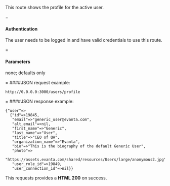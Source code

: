 This route shows the profile for the active user.

=
#### Authentication

The user needs to be logged in and have valid credentials to use this route.

=
#### Parameters

none; defaults only

=
####JSON request example:
```
http://0.0.0.0:3000/users/profile
```

=
####JSON response example:

```
{"user"=>
  {"id"=>19845,
   "email"=>"generic_user@evanta.com",
   "alt_email"=>nil,
   "first_name"=>"Generic",
   "last_name"=>"User",
   "title"=>"CEO of QA",
   "organization_name"=>"Evanta",
   "bio"=>"This is the biography of the default Generic User",
   "photo"=>
    "https://assets.evanta.com/shared/resources/Users/large/anonymous2.jpg",
   "user_role_id"=>19849,
   "user_connection_id"=>nil}}
```

This requests provides a <strong>HTML 200</strong> on success.